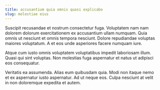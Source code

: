 ```yaml
---
title: accusantium quia omnis quasi explicabo
slug: molestiae eius
---
```


Suscipit recusandae et nostrum consectetur fuga. Voluptatem nam nam dolorem dolorum exercitationem ex accusantium ullam numquam. Quia omnis ut nesciunt et omnis tempora nesciunt. Dolore repudiandae voluptas maiores voluptatum. A et eos unde asperiores facere numquam iure.

Atque cum iusto omnis voluptatem voluptatibus impedit laboriosam illum. Quasi qui sint voluptas. Non molestias fuga aspernatur et natus ut adipisci eos consequatur.

Veritatis ea assumenda. Alias eum quibusdam quia. Modi non itaque nemo et ex aspernatur iusto aspernatur. Ad ut neque eos. Culpa nesciunt at velit in non doloremque expedita et autem.
